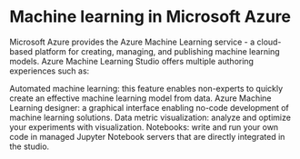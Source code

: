 # Machine learning in Microsoft Azure

Microsoft Azure provides the Azure Machine Learning service - a cloud-based platform for creating, managing, and publishing machine learning models. Azure Machine Learning Studio offers multiple authoring experiences such as:

Automated machine learning: this feature enables non-experts to quickly create an effective machine learning model from data.
Azure Machine Learning designer: a graphical interface enabling no-code development of machine learning solutions.
Data metric visualization: analyze and optimize your experiments with visualization.
Notebooks: write and run your own code in managed Jupyter Notebook servers that are directly integrated in the studio.
